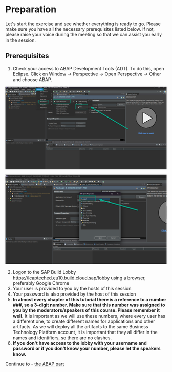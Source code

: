 # Preparation

Let's start the exercise and see whether everything is ready to go.
Please make sure you have all the necessary prerequisites listed below. If not, please raise your voice during the meeting so that we can assist you early in the session.

## Prerequisites

1. Check your access to ABAP Development Tools (ADT). To do this, open Eclipse. Click on Window -> Perspective -> Open Perspective -> Other and choose ABAP.

![](images/eclipse_open_pers.png)

![](images/open_abap.png)

2. Logon to the SAP Build Lobby https://lcapteched.eu10.build.cloud.sap/lobby using a browser, preferably Google Chrome
3. Your user is provided to you by the hosts of this session
4. Your password is also provided by the host of this session
5. **In almost every chapter of this tutorial there is a reference to a number ###, so a 3-digit number. Make sure that this number was assigned to you by the moderators/speakers of this course. Please remember it well.** It is important as we will use these numbers, where every user has a different one, to create different names for applications and other artifacts. As we will deploy all the artifacts to the same Business Technology Platform account, it is important that they all differ in the names and identifiers, so there are no clashes.
6. **If you don't have access to the lobby with your username and password or if you don't know your number, please let the speakers know.**

Continue to - [the ABAP part](../rap/README.md) 
